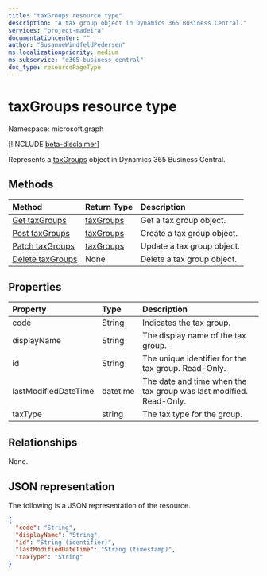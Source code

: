 ```yaml
---
title: "taxGroups resource type"
description: "A tax group object in Dynamics 365 Business Central." 
services: "project-madeira"
documentationcenter: ""
author: "SusanneWindfeldPedersen"
ms.localizationpriority: medium
ms.subservice: "d365-business-central"
doc_type: resourcePageType
---
```


# taxGroups resource type

Namespace: microsoft.graph

[!INCLUDE [beta-disclaimer](../../includes/beta-disclaimer.md)]

Represents a [taxGroups](dynamics-taxgroups.md) object in Dynamics 365 Business Central.

## Methods
| Method       | Return Type  |Description|
|:---------------|:--------|:----------|
|[Get taxGroups](../api/dynamics-taxgroups-get.md)|[taxGroups](dynamics-taxgroups.md)|Get a tax group object.|
|[Post taxGroups](../api/dynamics-create-taxgroups.md)|[taxGroups](dynamics-taxgroups.md)|Create a tax group object.|
|[Patch taxGroups](../api/dynamics-taxgroups-update.md)|[taxGroups](dynamics-taxgroups.md)|Update a tax group object.|
|[Delete taxGroups](../api/dynamics-taxgroups-delete.md)|None|Delete a tax group object.|

## Properties
| Property	   | Type	|Description|
|:---------------|:--------|:----------|
|code|String|Indicates the tax group.|
|displayName|String|The display name of the tax group.|
|id|String|The unique identifier for the tax group. Read-Only.|
|lastModifiedDateTime|datetime|The date and time when the tax group was last modified. Read-Only.|  
|taxType|string|The tax type for the group.|


## Relationships
None.

## JSON representation

The following is a JSON representation of the resource.

```json
{
  "code": "String",
  "displayName": "String",
  "id": "String (identifier)",
  "lastModifiedDateTime": "String (timestamp)",
  "taxType": "String"
}
```
